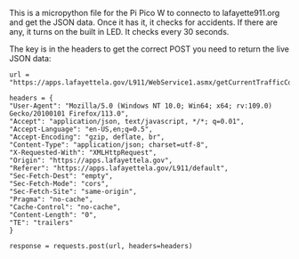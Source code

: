 This is a micropython file for the Pi Pico W to connecto to lafayette911.org and get the JSON data.
Once it has it, it checks for accidents.  If there are any, it turns on the built in LED.  It checks every 30 seconds.


The key is in the headers to get the correct POST you need to return the live JSON data:

    url = "https://apps.lafayettela.gov/L911/WebService1.asmx/getCurrentTrafficConditions"

    headers = {
    "User-Agent": "Mozilla/5.0 (Windows NT 10.0; Win64; x64; rv:109.0) Gecko/20100101 Firefox/113.0",
    "Accept": "application/json, text/javascript, */*; q=0.01",
    "Accept-Language": "en-US,en;q=0.5",
    "Accept-Encoding": "gzip, deflate, br",
    "Content-Type": "application/json; charset=utf-8",
    "X-Requested-With": "XMLHttpRequest",
    "Origin": "https://apps.lafayettela.gov",
    "Referer": "https://apps.lafayettela.gov/L911/default",
    "Sec-Fetch-Dest": "empty",
    "Sec-Fetch-Mode": "cors",
    "Sec-Fetch-Site": "same-origin",
    "Pragma": "no-cache",
    "Cache-Control": "no-cache",
    "Content-Length": "0",
    "TE": "trailers"
    }
    
    response = requests.post(url, headers=headers)
